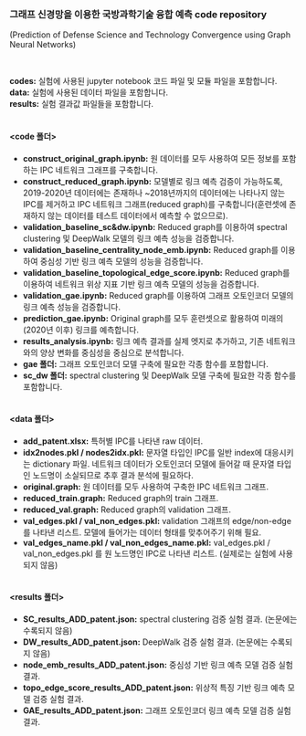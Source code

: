 ### 그래프 신경망을 이용한 국방과학기술 융합 예측 code repository<br> 
(Prediction of Defense Science and Technology Convergence using Graph Neural Networks)


<br>

**codes:** 실험에 사용된 jupyter notebook 코드 파일 및 모듈 파일을 포함합니다.<br>
**data:** 실험에 사용된 데이터 파일을 포함합니다.<br>
**results:** 실험 결과값 파일들을 포함합니다.<br><br>


#### <code 폴더>
- **construct_original_graph.ipynb:** 원 데이터를 모두 사용하여 모든 정보를 포함하는 IPC 네트워크 그래프를 구축합니다.
- **construct_reduced_graph.ipynb:** 모델별로 링크 예측 검증이 가능하도록, 2019-2020년 데이터에는 존재하나 ~2018년까지의 데이터에는 나타나지 않는 IPC를 제거하고 IPC 네트워크 그래프(reduced graph)를 구축합니다(훈련셋에 존재하지 않는 데이터를 테스트 데이터에서 예측할 수 없으므로).
- **validation_baseline_sc&dw.ipynb:** Reduced graph를 이용하여 spectral clustering 및 DeepWalk 모델의 링크 예측 성능을 검증합니다.
- **validation_baseline_centrality_node_emb.ipynb:** Reduced graph를 이용하여 중심성 기반 링크 예측 모델의 성능을 검증합니다.
- **validation_baseline_topological_edge_score.ipynb:** Reduced graph를 이용하여 네트워크 위상 지표 기반 링크 예측 모델의 성능을 검증합니다.
- **validation_gae.ipynb:** Reduced graph를 이용하여 그래프 오토인코더 모델의 링크 예측 성능을 검증합니다.
- **prediction_gae.ipynb:** Original graph를 모두 훈련셋으로 활용하여 미래의(2020년 이후) 링크를 예측합니다.
- **results_analysis.ipynb:** 링크 예측 결과를 실제 엣지로 추가하고, 기존 네트워크와의 양상 변화를 중심성을 중심으로 분석합니다.
- **gae 폴더:** 그래프 오토인코더 모델 구축에 필요한 각종 함수를 포함합니다.
- **sc_dw 폴더:** spectral clustering 및 DeepWalk 모델 구축에 필요한 각종 함수를 포함합니다.<br><br>


#### <data 폴더>
- **add_patent.xlsx:** 특허별 IPC를 나타낸 raw 데이터.
- **idx2nodes.pkl / nodes2idx.pkl:** 문자열 타입인 IPC를 일반 index에 대응시키는 dictionary 파일. 네트워크 데이터가 오토인코더 모델에 들어갈 때 문자열 타입인 노드명이 소실되므로 추후 결과 분석에 필요하다.
- **original.graph:** 원 데이터를 모두 사용하여 구축한 IPC 네트워크 그래프.
- **reduced_train.graph:** Reduced graph의 train 그래프.
- **reduced_val.graph:** Reduced graph의 validation 그래프.
- **val_edges.pkl / val_non_edges.pkl:** validation 그래프의 edge/non-edge를 나타낸 리스트. 모델에 들어가는 데이터 형태를 맞추어주기 위해 필요.
- **val_edges_name.pkl / val_non_edges_name.pkl:** val_edges.pkl / val_non_edges.pkl 를 원 노드명인 IPC로 나타낸 리스트. (실제로는 실험에 사용되지 않음)<br><br>


#### <results 폴더>
- **SC_results_ADD_patent.json:** spectral clustering 검증 실험 결과. (논문에는 수록되지 않음)
- **DW_results_ADD_patent.json:** DeepWalk 검증 실험 결과. (논문에는 수록되지 않음)
- **node_emb_results_ADD_patent.json:** 중심성 기반 링크 예측 모델 검증 실험 결과.
- **topo_edge_score_results_ADD_patent.json:** 위상적 특징 기반 링크 예측 모델 검증 실험 결과.
- **GAE_results_ADD_patent.json:** 그래프 오토인코더 링크 예측 모델 검증 실험 결과.


